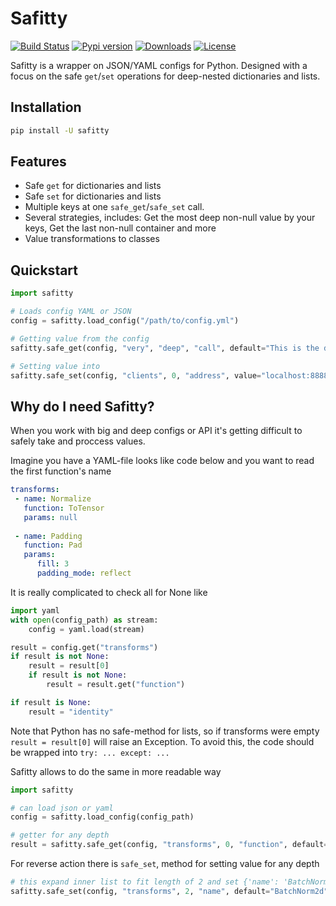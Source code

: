 # Safitty
[![Build Status](https://travis-ci.com/TezRomacH/safitty.svg?branch=master)](https://travis-ci.com/TezRomacH/safitty)
[![Pypi version](https://img.shields.io/pypi/v/safitty.svg?colorB=blue)](https://pypi.org/project/safitty/)
[![Downloads](https://img.shields.io/pypi/dm/safitty.svg?style=flat)](https://pypi.org/project/safitty/)
[![License](https://img.shields.io/github/license/TezRomacH/safitty.svg)](LICENSE)

Safitty is a wrapper on JSON/YAML configs for Python.
Designed with a focus on the safe `get`/`set` operations for deep-nested dictionaries and lists.

## Installation
```bash
pip install -U safitty
```

## Features
- Safe `get` for dictionaries and lists
- Safe `set` for dictionaries and lists
- Multiple keys at one `safe_get`/`safe_set` call.
- Several strategies, includes: Get the most deep non-null value by your keys, Get the last non-null container and more
- Value transformations to classes

## Quickstart

```python
import safitty

# Loads config YAML or JSON
config = safitty.load_config("/path/to/config.yml")

# Getting value from the config
safitty.safe_get(config, "very", "deep", "call", default="This is the default value")

# Setting value into
safitty.safe_set(config, "clients", 0, "address", value="localhost:8888")
```

## Why do I need **Safitty**?
When you work with big and deep configs or API it's getting difficult to safely take and proccess values.

Imagine you have a YAML-file looks like code below and you want to read the first function's name
```yaml
transforms:  
 - name: Normalize  
   function: ToTensor  
   params: null  
 
 - name: Padding  
   function: Pad  
   params:
      fill: 3  
      padding_mode: reflect
```

It is really complicated to check all for None like
```python
import yaml
with open(config_path) as stream:
	config = yaml.load(stream)

result = config.get("transforms")
if result is not None:
	result = result[0]
	if result is not None:
		result = result.get("function")

if result is None:
	result = "identity"
```

Note that Python has no safe-method for lists, so if transforms were empty `result = result[0]` will raise an Exception. To avoid this, the code should be wrapped into `try: ... except: ...`

Safitty allows to do the same in more readable way
```python
import safitty

# can load json or yaml
config = safitty.load_config(config_path)

# getter for any depth
result = safitty.safe_get(config, "transforms", 0, "function", default="identity")
```

For reverse action there is `safe_set`, method for setting value for any depth
```python
# this expand inner list to fit length of 2 and set {'name': 'BatchNorm2d'}
safitty.safe_set(config, "transforms", 2, "name", default="BatchNorm2d")
```
